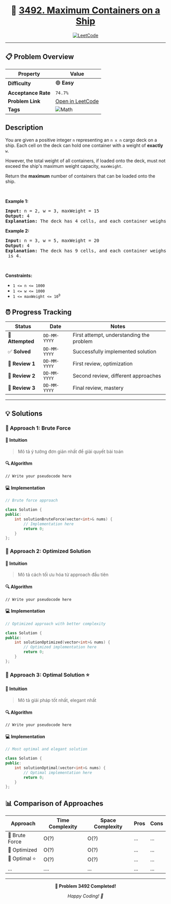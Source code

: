 <div align="center">

# 🧠 [3492. Maximum Containers on a Ship](https://leetcode.com/problems/maximum-containers-on-a-ship/)

[![LeetCode](https://img.shields.io/badge/LeetCode-Problem%203492-FFA116?style=for-the-badge&logo=leetcode&logoColor=white)](https://leetcode.com/problems/maximum-containers-on-a-ship/)

</div>

---

## 📋 Problem Overview

| Property            | Value                                                                           |
| ------------------- | ------------------------------------------------------------------------------- |
| **Difficulty**      | 🟢 **Easy**                                                                     |
| **Acceptance Rate** | `74.7%`                                                                         |
| **Problem Link**    | [Open in LeetCode](https://leetcode.com/problems/maximum-containers-on-a-ship/) |
| **Tags**            | ![Math](https://img.shields.io/badge/-Math-blue?style=flat-square)              |

## Description

<!-- description:start -->

<p>You are given a positive integer <code>n</code> representing an <code>n x n</code> cargo deck on a ship. Each cell on the deck can hold one container with a weight of <strong>exactly</strong> <code>w</code>.</p>

<p>However, the total weight of all containers, if loaded onto the deck, must not exceed the ship's maximum weight capacity, <code>maxWeight</code>.</p>

<p>Return the <strong>maximum</strong> number of containers that can be loaded onto the ship.</p>

<p>&nbsp;</p>
<p><strong class="example">Example 1:</strong></p>

<pre>
<strong>Input:</strong> n = 2, w = 3, maxWeight = 15
<strong>Output:</strong> 4
<strong>Explanation:</strong> The deck has 4 cells, and each container weighs 3. The total weight of loading all containers is 12, which does not exceed <code>maxWeight</code>.
</pre>

<p><strong class="example">Example 2:</strong></p>

<pre>
<strong>Input:</strong> n = 3, w = 5, maxWeight = 20
<strong>Output:</strong> 4
<strong>Explanation:</strong> The deck has 9 cells, and each container weighs 5. The maximum number of containers that can be loaded without exceeding <code>maxWeight</code> is 4.
</pre>

<p>&nbsp;</p>
<p><strong>Constraints:</strong></p>

<ul>
    <li><code>1 &lt;= n &lt;= 1000</code></li>
    <li><code>1 &lt;= w &lt;= 1000</code></li>
    <li><code>1 &lt;= maxWeight &lt;= 10<sup>9</sup></code></li>
</ul>

<!-- description:end -->

## ⏰ Progress Tracking

| Status           | Date         | Notes                                    |
| ---------------- | ------------ | ---------------------------------------- |
| 🎯 **Attempted** | `DD-MM-YYYY` | First attempt, understanding the problem |
| ✅ **Solved**    | `DD-MM-YYYY` | Successfully implemented solution        |
| 🔄 **Review 1**  | `DD-MM-YYYY` | First review, optimization               |
| 🔄 **Review 2**  | `DD-MM-YYYY` | Second review, different approaches      |
| 🔄 **Review 3**  | `DD-MM-YYYY` | Final review, mastery                    |

---

## 💡 Solutions

### 🥉 Approach 1: Brute Force

#### 📝 Intuition

> Mô tả ý tưởng đơn giản nhất để giải quyết bài toán

#### 🔍 Algorithm

```pseudo
// Write your pseudocode here
```

#### 💻 Implementation

```cpp
// Brute force approach

class Solution {
public:
    int solutionBruteForce(vector<int>& nums) {
        // Implementation here
        return 0;
    }
};
```

### 🥈 Approach 2: Optimized Solution

#### 📝 Intuition

> Mô tả cách tối ưu hóa từ approach đầu tiên

#### 🔍 Algorithm

```pseudo
// Write your pseudocode here
```

#### 💻 Implementation

```cpp
// Optimized approach with better complexity

class Solution {
public:
    int solutionOptimized(vector<int>& nums) {
        // Optimized implementation here
        return 0;
    }
};
```

### 🥇 Approach 3: Optimal Solution ⭐

#### 📝 Intuition

> Mô tả giải pháp tốt nhất, elegant nhất

#### 🔍 Algorithm

```pseudo
// Write your pseudocode here
```

#### 💻 Implementation

```cpp
// Most optimal and elegant solution

class Solution {
public:
    int solutionOptimal(vector<int>& nums) {
        // Optimal implementation here
        return 0;
    }
};
```

## 📊 Comparison of Approaches

| Approach       | Time Complexity | Space Complexity | Pros | Cons |
| -------------- | --------------- | ---------------- | ---- | ---- |
| 🥉 Brute Force | O(?)            | O(?)             | ...  | ...  |
| 🥈 Optimized   | O(?)            | O(?)             | ...  | ...  |
| 🥇 Optimal ⭐  | O(?)            | O(?)             | ...  | ...  |
| ...            | ....            | ...              | ...  | ...  |

---

<div align="center">

**🎯 Problem 3492 Completed!**

_Happy Coding! 🚀_

</div>
